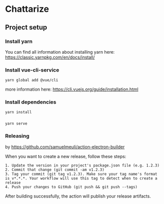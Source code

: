 # Chattarize

## Project setup
### Install yarn
You can find all information about installing yarn here: https://classic.yarnpkg.com/en/docs/install/

### Install vue-cli-service
```
yarn global add @vue/cli
```
more information here: https://cli.vuejs.org/guide/installation.html

### Install dependencies
```
yarn install
```

### 
```
yarn serve
```

### Releasing
by https://github.com/samuelmeuli/action-electron-builder

When you want to create a new release, follow these steps:

    1. Update the version in your project's package.json file (e.g. 1.2.3)
    2. Commit that change (git commit -am v1.2.3)
    3. Tag your commit (git tag v1.2.3). Make sure your tag name's format is v*.*.*. Your workflow will use this tag to detect when to create a release
    4. Push your changes to GitHub (git push && git push --tags)

After building successfully, the action will publish your release artifacts.